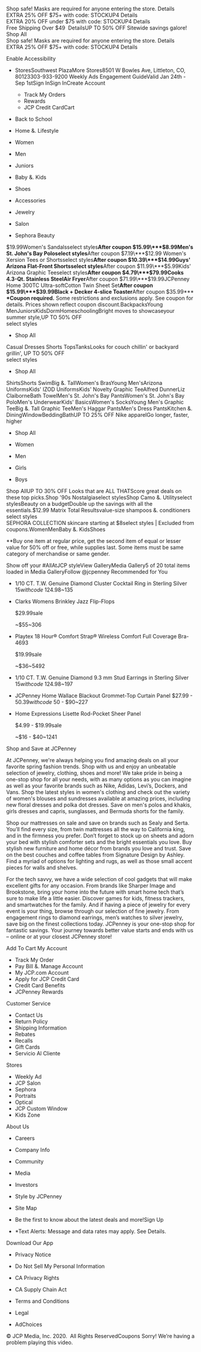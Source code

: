 Shop safe! Masks are required for anyone entering the store. Details  
EXTRA 25% OFF $75+ with code: STOCKUP4 Details  
EXTRA 20% OFF under $75 with code: STOCKUP4 Details  
Free Shipping Over $49  DetailsUP TO 50% OFF Sitewide savings galore! Shop All  
Shop safe! Masks are required for anyone entering the store. Details  
EXTRA 25% OFF $75+ with code: STOCKUP4 Details  

Enable Accessibility

*   StoresSouthwest PlazaMore Stores8501 W Bowles Ave, Littleton, CO, 80123303-933-9200 Weekly Ads Engagement GuideValid Jan 24th - Sep 1stSign InSign InCreate Account
    *   Track My Orders
    *   Rewards
    *   JCP Credit CardCart

*   Back to School
*   Home &. Lifestyle
*   Women
*   Men
*   Juniors
*   Baby &. Kids
*   Shoes
*   Accessories
*   Jewelry
*   Salon
*   Sephora Beauty

$19.99Women's Sandalsselect styles**After coupon $15.99\***$8.99Men's St. John's Bay Poloselect styles**After coupon $7.19\***$12.99 Women's Xersion Tees or Shortsselect styles**After coupon $10.39\***$14.99Guys' Arizona Flat-Front Shortsselect styles**After coupon $11.99\***$5.99Kids' Arizona Graphic Teeselect styles**After coupon $4.79\***$79.99Cooks 4.3-Qt. Stainless SteelAir Fryer**After coupon $71.99\***$19.99JCPenney Home 300TC Ultra-softCotton Twin Sheet Set**After coupon $15.99\***$39.99Black + Decker 4-slice Toaster**After coupon $35.99\*** **\*Coupon required.** Some restrictions and exclusions apply. See coupon for details. Prices shown reflect coupon discount.BackpacksYoung MenJuniorsKidsDormHomeschoolingBright moves to showcaseyour summer style,UP TO 50% OFF  
select styles

*   Shop All

Casual Dresses Shorts TopsTanksLooks for couch chillin' or backyard grillin', UP TO 50% OFF  
select styles

*   Shop All

ShirtsShorts SwimBig &. TallWomen's BrasYoung Men'sArizona UniformsKids' IZOD UniformsKids' Novelty Graphic TeeAlfred DunnerLiz ClaiborneBath TowelMen's St. John's Bay PantsWomen's St. John's Bay PoloMen's UnderwearKids' BasicsWomen's SocksYoung Men's Graphic TeeBig &. Tall Graphic TeeMen's Haggar PantsMen's Dress PantsKitchen &. DiningWindowBeddingBathUP TO 25% OFF Nike apparelGo longer, faster, higher

*   Shop All

*   Women
    
*   Men
    
*   Girls
    
*   Boys
    

Shop AllUP TO 30% OFF Looks that are ALL THATScore great deals on these top picks.Shop '90s Nostalgiaselect stylesShop Camo &. Utilityselect stylesBeauty on a budgetDouble up the savings with all the essentials.$12.99 Matrix Total Resultsvalue-size shampoos &. conditioners  
select styles  
SEPHORA COLLECTION skincare starting at $8select styles | Excluded from coupons.WomenMenBaby &. KidsShoes

\*\*Buy one item at regular price, get the second item of equal or lesser value for 50% off or free, while supplies last. Some items must be same category of merchandise or same gender.

Show off your #AllAtJCP styleView GalleryMedia Gallery5 of 20 total items loaded in Media GalleryFollow @jcpenney Recommended for You

*   1/10 CT. T.W. Genuine Diamond Cluster Cocktail Ring in Sterling Silver $15with code~$124.98~135
*   Clarks Womens Brinkley Jazz Flip-Flops
    
    $29.99sale
    
    ~$55~306
*   Playtex 18 Hour® Comfort Strap® Wireless Comfort Full Coverage Bra-4693
    
    $19.99sale
    
    ~$36~5492
*   1/10 CT. T.W. Genuine Diamond 9.3 mm Stud Earrings in Sterling Silver $15with code~$124.98~197
*   JCPenney Home Wallace Blackout Grommet-Top Curtain Panel $27.99 - $50.39with code~$50 - $90~227
*   Home Expressions Lisette Rod-Pocket Sheer Panel
    
    $4.99 - $19.99sale
    
    ~$16 - $40~1241

Shop and Save at JCPenney

At JCPenney, we're always helping you find amazing deals on all your favorite spring fashion trends. Shop with us and enjoy an unbeatable selection of jewelry, clothing, shoes and more! We take pride in being a one-stop shop for all your needs, with as many options as you can imagine as well as your favorite brands such as Nike, Adidas, Levi’s, Dockers, and Vans. Shop the latest styles in women's clothing and check out the variety of women's blouses and sundresses available at amazing prices, including new floral dresses and polka dot dresses. Save on men's polos and khakis, girls dresses and capris, sunglasses, and Bermuda shorts for the family.

  

Shop our mattresses on sale and save on brands such as Sealy and Serta. You’ll find every size, from twin mattresses all the way to California king, and in the firmness you prefer. Don’t forget to stock up on sheets and adorn your bed with stylish comforter sets and the bright essentials you love. Buy stylish new furniture and home décor from brands you love and trust. Save on the best couches and coffee tables from Signature Design by Ashley. Find a myriad of options for lighting and rugs, as well as those small accent pieces for walls and shelves.

  

For the tech savvy, we have a wide selection of cool gadgets that will make excellent gifts for any occasion. From brands like Sharper Image and Brookstone, bring your home into the future with smart home tech that’s sure to make life a little easier. Discover games for kids, fitness trackers, and smartwatches for the family. And if having a piece of jewelry for every event is your thing, browse through our selection of fine jewelry. From engagement rings to diamond earrings, men’s watches to silver jewelry, save big on the finest collections today. JCPenney is your one-stop shop for fantastic savings. Your journey towards better value starts and ends with us – online or at your closest JCPenney store!

  
  
Add To Cart My Account

*   Track My Order
*   Pay Bill &. Manage Account
*   My JCP.com Account
*   Apply for JCP Credit Card
*   Credit Card Benefits
*   JCPenney Rewards

Customer Service

*   Contact Us
*   Return Policy
*   Shipping Information
*   Rebates
*   Recalls
*   Gift Cards
*   Servicio Al Cliente

Stores

*   Weekly Ad
*   JCP Salon
*   Sephora
*   Portraits
*   Optical
*   JCP Custom Window
*   Kids Zone

About Us

*   Careers
*   Company Info
*   Community
*   Media
*   Investors
*   Style by JCPenney
*   Site Map

*   Be the first to know about the latest deals and more!Sign Up
*   \*Text Alerts: Message and data rates may apply. See Details.

Download Our App

*   Privacy Notice
*   Do Not Sell My Personal Information
*   CA Privacy Rights
*   CA Supply Chain Act

*   Terms and Conditions
*   Legal
*   AdChoices

© JCP Media, Inc. 2020.  All Rights ReservedCoupons Sorry! We’re having a problem playing this video.